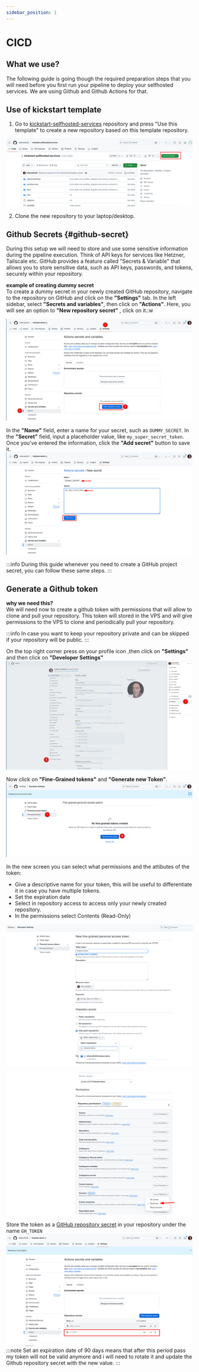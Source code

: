 ```yaml
---
sidebar_position: 1
---
```


# CICD

## What we use?

The following guide is going though the required preparation steps that you will need before you first run your pipeline to deploy your selfhosted services. We are using Github and Github Actions for that.

## Use of kickstart template

1. Go to [kickstart-selfhosted-services](https://github.com/lefterisALEX/kickstart-selfhosted-services) repository and press "Use this template" to create a new repository based on this template repository.  

![](../../static/img/use-template.png)

2. Clone the new repository to your laptop/desktop.  

## Github Secrets {#github-secret}
During this setup we will need to store and use some sensitive information during the pipeline execution. Think of API keys for services like Hetzner, Tailscale etc. GitHub provides a feature called "Secrets & Variable" that allows you to store sensitive data, such as API keys, passwords, and tokens, securely within your repository.

**example of creating dummy secret**  
To create a dummy secret in your newly created GitHub repository, navigate to the repository on GitHub and click on the **"Settings"** tab. In the left sidebar, select **"Secrets and variables"**,  then click on **"Actions"**. Here, you will see an option to **"New repository secret"** , click on it.:w


![](../../static/img/github-dummy-secret-1.png)

In the **"Name"** field, enter a name for your secret, such as `DUMMY_SECRET`. In the **"Secret"** field, input a placeholder value, like `my_super_secret_token`. Once you've entered the information, click the **"Add secret"** button to save it. 
![](../../static/img/github-dummy-secret-2.png)

:::info
    During this guide whenever you need to create a GitHub project secret, you can follow these same steps.
:::

## Generate a Github token
**why we need this?**  
We will need now to create a github token with permissions that will allow to clone and pull your repository. This token will stored in the VPS and will give permissions to the VPS to clone and periodically pull your repository. 

:::info
    In case you want to keep your repository private and can be skipped if your repository will be public.
:::

On the top right corner press on your profile icon ,then click on **"Settings"** and then click on **"Developer Settings"**
![](../../static/img/github-token-1.png)

Now click on **"Fine-Grained tokens"** and **"Generate new Token"**.
![](../../static/img/github-token-2.png)

In the new screen you can select what permissions and the attibutes of the token:
 - Give a descriptive name for your token, this will be useful to differentiate it in case you have multiple tokens.
 - Set the expiration date 
 - Select in repository access to access only your newly created repository.
 - In the permissions select Contents (Read-Only) 

![](../../static/img/github-token-5.png)

![](../../static/img/github-token-4.png)

Store the token as a [GitHub repository secret](#github-secret) in your repository under the name `GH_TOKEN`
![](../../static/img/github-token-created.png)
:::note
    Set an expiration date of 90 days means that after this period pass my token will not be valid anymore and i will need to rotate it and update the Github repository secret with the new value.
:::

